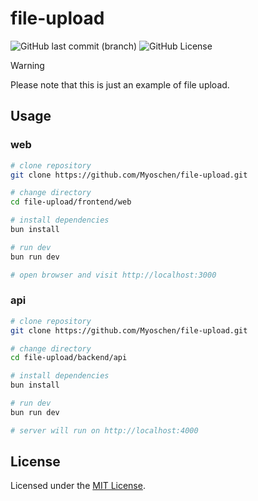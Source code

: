 # file-upload

![GitHub last commit (branch)](https://img.shields.io/github/last-commit/Myoschen/file-upload/main?style=flat-square&labelColor=%23222222&color=%23111111) 
![GitHub License](https://img.shields.io/github/license/Myoschen/file-upload?style=flat-square&labelColor=%23222222&color=%23111111)

> [!WARNING]  
> Please note that this is just an example of file upload.

## Usage

### web

```bash
# clone repository
git clone https://github.com/Myoschen/file-upload.git

# change directory
cd file-upload/frontend/web

# install dependencies
bun install

# run dev
bun run dev

# open browser and visit http://localhost:3000
```

### api

```bash
# clone repository
git clone https://github.com/Myoschen/file-upload.git

# change directory
cd file-upload/backend/api

# install dependencies
bun install

# run dev
bun run dev

# server will run on http://localhost:4000
```

## License

Licensed under the [MIT License](./LICENSE).